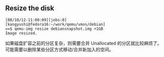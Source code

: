 ## Resize the disk

	[08/10/12-11:00:09][jobs:0][kangyushi@fedora16:~/work/qemu/vmos/debian]                  
	==$ qemu-img resize debiansnapshot.img +1GB                                              
	Image resized.    

如果磁盘扩容之前的分区复杂，则需要合并 Unallocated 的分区就比较麻烦了。可能需要以删除某些分区方式移动/合并新加入的空间。
